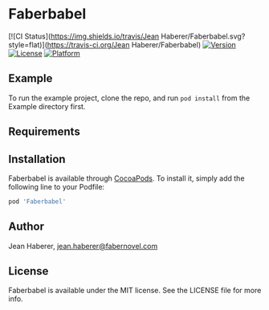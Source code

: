 # Faberbabel

[![CI Status](https://img.shields.io/travis/Jean Haberer/Faberbabel.svg?style=flat)](https://travis-ci.org/Jean Haberer/Faberbabel)
[![Version](https://img.shields.io/cocoapods/v/Faberbabel.svg?style=flat)](https://cocoapods.org/pods/Faberbabel)
[![License](https://img.shields.io/cocoapods/l/Faberbabel.svg?style=flat)](https://cocoapods.org/pods/Faberbabel)
[![Platform](https://img.shields.io/cocoapods/p/Faberbabel.svg?style=flat)](https://cocoapods.org/pods/Faberbabel)

## Example

To run the example project, clone the repo, and run `pod install` from the Example directory first.

## Requirements

## Installation

Faberbabel is available through [CocoaPods](https://cocoapods.org). To install
it, simply add the following line to your Podfile:

```ruby
pod 'Faberbabel'
```

## Author

Jean Haberer, jean.haberer@fabernovel.com

## License

Faberbabel is available under the MIT license. See the LICENSE file for more info.
